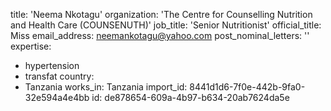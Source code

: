 title: 'Neema Nkotagu'
organization: 'The Centre for Counselling Nutrition and Health Care (COUNSENUTH)'
job_title: 'Senior Nutritionist'
official_title: Miss
email_address: neemankotagu@yahoo.com
post_nominal_letters: ''
expertise:
  - hypertension
  - transfat
country:
  - Tanzania
works_in: Tanzania
import_id: 8441d1d6-7f0e-442b-9fa0-32e594a4e4bb
id: de878654-609a-4b97-b634-20ab7624da5e
